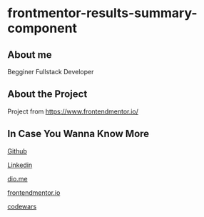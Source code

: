 # frontmentor-results-summary-component

## About me 
Begginer Fullstack Developer 

## About the Project
Project from https://www.frontendmentor.io/

## In Case You Wanna Know More
[Github](https://github.com/gabrieldsalv)

[Linkedin](https://www.linkedin.com/in/gabrieldsalvarenga)

[dio.me](https://web.dio.me/users/gabriel_dsalvarenga/?tab=skills)

[frontendmentor.io](https://www.frontendmentor.io/profile/gabrieldsalv)

[codewars](https://www.codewars.com/users/gabrielzalv)

